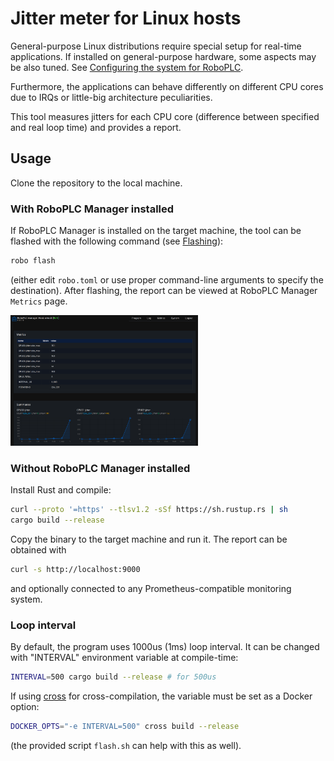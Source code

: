 # Jitter meter for Linux hosts

General-purpose Linux distributions require special setup for real-time
applications. If installed on general-purpose hardware, some aspects may be
also tuned. See [Configuring the system for
RoboPLC](https://info.bma.ai/en/actual/roboplc/config.html).

Furthermore, the applications can behave differently on different CPU cores due
to IRQs or little-big architecture peculiarities.

This tool measures jitters for each CPU core (difference between specified and
real loop time) and provides a report.

## Usage

Clone the repository to the local machine.

### With RoboPLC Manager installed

If RoboPLC Manager is installed on the target machine, the tool can be flashed
with the following command (see
[Flashing](https://info.bma.ai/en/actual/roboplc/flashing.html)):

```bash
robo flash
```

(either edit `robo.toml` or use proper command-line arguments to specify the
destination). After flashing, the report can be viewed at RoboPLC Manager
`Metrics` page.

<img
src="https://raw.githubusercontent.com/roboplc/jmeter/main/img/manager-metrics.png"
width="300" />

### Without RoboPLC Manager installed

Install Rust and compile:

```bash
curl --proto '=https' --tlsv1.2 -sSf https://sh.rustup.rs | sh
cargo build --release
```

Copy the binary to the target machine and run it. The report can be obtained with

```bash
curl -s http://localhost:9000
```

and optionally connected to any Prometheus-compatible monitoring system.


### Loop interval

By default, the program uses 1000us (1ms) loop interval. It can be changed with
"INTERVAL" environment variable at compile-time:

```bash
INTERVAL=500 cargo build --release # for 500us
```

If using [cross](https://crates.io/crates/cross) for cross-compilation, the
variable must be set as a Docker option:

```bash
DOCKER_OPTS="-e INTERVAL=500" cross build --release
```

(the provided script `flash.sh` can help with this as well).
